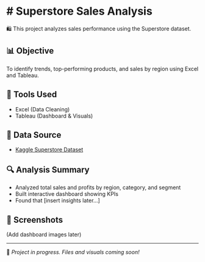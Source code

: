 # # Superstore Sales Analysis

🛍️ This project analyzes sales performance using the Superstore dataset.

## 📊 Objective
To identify trends, top-performing products, and sales by region using Excel and Tableau.

## 🧰 Tools Used
- Excel (Data Cleaning)
- Tableau (Dashboard & Visuals)

## 📁 Data Source
- [Kaggle Superstore Dataset](https://www.kaggle.com/datasets/vivek468/superstore-dataset-final)

## 🔍 Analysis Summary
- Analyzed total sales and profits by region, category, and segment
- Built interactive dashboard showing KPIs
- Found that [insert insights later...]

## 📸 Screenshots
(Add dashboard images later)

---

🚀 *Project in progress. Files and visuals coming soon!*
